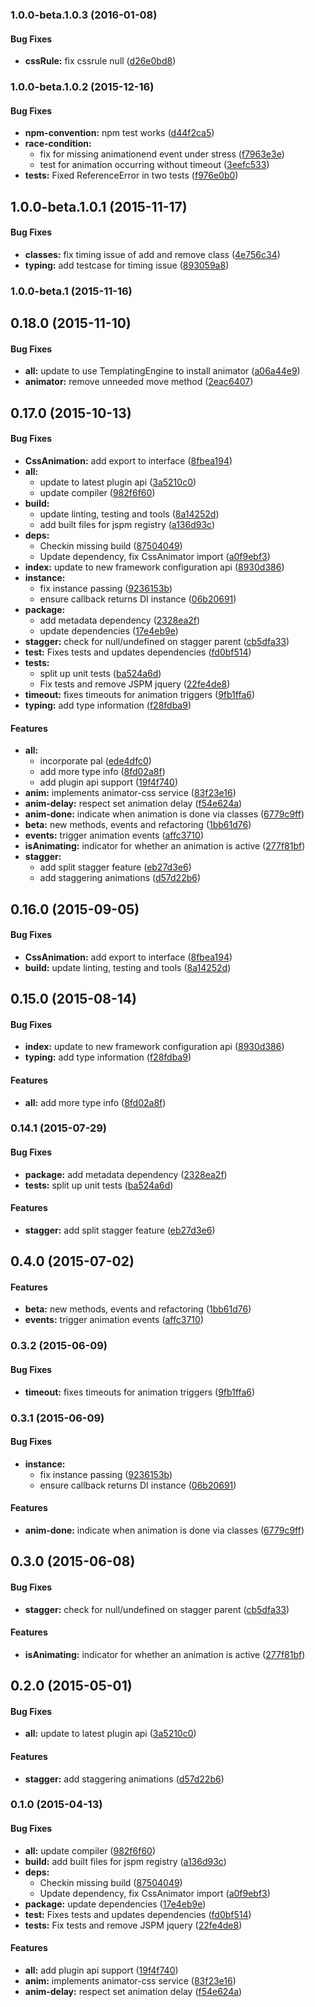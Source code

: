 ### 1.0.0-beta.1.0.3 (2016-01-08)


#### Bug Fixes

* **cssRule:** fix cssrule null ([d26e0bd8](https://github.com/aurelia/animator-css/commit/d26e0bd8755bce93b5a349c3e8fb120e0551b2d3))


### 1.0.0-beta.1.0.2 (2015-12-16)


#### Bug Fixes

* **npm-convention:** npm test works ([d44f2ca5](https://github.com/aurelia/animator-css/commit/d44f2ca513ce3a87ff17dbeae191c4ab0c4f28e0))
* **race-condition:**
  * fix for missing animationend event under stress ([f7963e3e](https://github.com/aurelia/animator-css/commit/f7963e3e76871704822408b32bd0caa5f111cd93))
  * test for animation occurring without timeout ([3eefc533](https://github.com/aurelia/animator-css/commit/3eefc5334556403adb9284b9051187ba27f72939))
* **tests:** Fixed ReferenceError in two tests ([f976e0b0](https://github.com/aurelia/animator-css/commit/f976e0b09a98136d702144747b4475547c349cb8))


## 1.0.0-beta.1.0.1 (2015-11-17)


#### Bug Fixes

* **classes:** fix timing issue of add and remove class ([4e756c34](https://github.com/aurelia/animator-css/commit/4e756c346e5945d75ecbe9122e8035e63edbfc8c))
* **typing:** add testcase for timing issue ([893059a8](https://github.com/aurelia/animator-css/commit/893059a868fab7cace7f805bf265c78d3d8fcfff))


### 1.0.0-beta.1 (2015-11-16)


## 0.18.0 (2015-11-10)


#### Bug Fixes

* **all:** update to use TemplatingEngine to install animator ([a06a44e9](https://github.com/aurelia/animator-css/commit/a06a44e94f1bff4546e7ad50f119fcc0c5daf5d1))
* **animator:** remove unneeded move method ([2eac6407](https://github.com/aurelia/animator-css/commit/2eac6407ad92f72997f6566e3c3011963733dc82))


## 0.17.0 (2015-10-13)


#### Bug Fixes

* **CssAnimation:** add export to interface ([8fbea194](https://github.com/aurelia/animator-css/commit/8fbea194e4ea8bf070b02dd969ed0a80042b0f53))
* **all:**
  * update to latest plugin api ([3a5210c0](https://github.com/aurelia/animator-css/commit/3a5210c0289dc3d65460b6b61f71fa88bb32c138))
  * update compiler ([982f6f60](https://github.com/aurelia/animator-css/commit/982f6f60513e801672213be31a6aed2f39458fe3))
* **build:**
  * update linting, testing and tools ([8a14252d](https://github.com/aurelia/animator-css/commit/8a14252db8dcd28cde743f33f291a03949e5e1d7))
  * add built files for jspm registry ([a136d93c](https://github.com/aurelia/animator-css/commit/a136d93c384d5674db7a51fa3d9979a4dbf3cd18))
* **deps:**
  * Checkin missing build ([87504049](https://github.com/aurelia/animator-css/commit/87504049e2535ad74c40526327b2942b74e3ab90))
  * Update dependency, fix CssAnimator import ([a0f9ebf3](https://github.com/aurelia/animator-css/commit/a0f9ebf3c23a5b1929d67147d74be97ecd5addb9))
* **index:** update to new framework configuration api ([8930d386](https://github.com/aurelia/animator-css/commit/8930d3864a10b63d4680f1be316a124a2d4b4fdc))
* **instance:**
  * fix instance passing ([9236153b](https://github.com/aurelia/animator-css/commit/9236153b45e61a9e400680ef3aa2623ca1d40f1d))
  * ensure callback returns DI instance ([06b20691](https://github.com/aurelia/animator-css/commit/06b20691a4ef06517671e4e6eb6035510621b322))
* **package:**
  * add metadata dependency ([2328ea2f](https://github.com/aurelia/animator-css/commit/2328ea2f4e9142d4f8ee5c1c6727213ea13964f3))
  * update dependencies ([17e4eb9e](https://github.com/aurelia/animator-css/commit/17e4eb9efbee0cf08a753b26c751a4b390311aed))
* **stagger:** check for null/undefined on stagger parent ([cb5dfa33](https://github.com/aurelia/animator-css/commit/cb5dfa3305bd5c330690d76db65cb0ac4be549a4))
* **test:** Fixes tests and updates dependencies ([fd0bf514](https://github.com/aurelia/animator-css/commit/fd0bf514c9cd1086ead7f9ad6eb40d765b6ab58d))
* **tests:**
  * split up unit tests ([ba524a6d](https://github.com/aurelia/animator-css/commit/ba524a6d4dfc112d6dc20b9cbeb062249f691894))
  * Fix tests and remove JSPM jquery ([22fe4de8](https://github.com/aurelia/animator-css/commit/22fe4de88e66d8b3188fd3dd7abb4078857c6088))
* **timeout:** fixes timeouts for animation triggers ([9fb1ffa6](https://github.com/aurelia/animator-css/commit/9fb1ffa60fb4d926d4e4e587529693be8ea005ce))
* **typing:** add type information ([f28fdba9](https://github.com/aurelia/animator-css/commit/f28fdba95b77fb8a162af3ea58d55ad4741b1ff9))


#### Features

* **all:**
  * incorporate pal ([ede4dfc0](https://github.com/aurelia/animator-css/commit/ede4dfc04fd1f3b980d790062e25785528f114b6))
  * add more type info ([8fd02a8f](https://github.com/aurelia/animator-css/commit/8fd02a8fa7ce5211efd1e83b1d22f1710a99e8df))
  * add plugin api support ([19f4f740](https://github.com/aurelia/animator-css/commit/19f4f74054da97177e13d3e55333a5f7deddab15))
* **anim:** implements animator-css service ([83f23e16](https://github.com/aurelia/animator-css/commit/83f23e16c2cf080cc79c0434e60e6173ddb3d8a9))
* **anim-delay:** respect set animation delay ([f54e624a](https://github.com/aurelia/animator-css/commit/f54e624af40bc22526106a9617ce24cb73a000a7))
* **anim-done:** indicate when animation is done via classes ([6779c9ff](https://github.com/aurelia/animator-css/commit/6779c9ffc02d9083fd8f1bbc8da60989713ab008))
* **beta:** new methods, events and refactoring ([1bb61d76](https://github.com/aurelia/animator-css/commit/1bb61d7650aaaa62a556b80e572656e9491c08f2))
* **events:** trigger animation events ([affc3710](https://github.com/aurelia/animator-css/commit/affc3710b96fbf4d165e58cec81bbf33e3b099cf))
* **isAnimating:** indicator for whether an animation is active ([277f81bf](https://github.com/aurelia/animator-css/commit/277f81bf97d5193487c6da24ce2fd1273823cd53))
* **stagger:**
  * add split stagger feature ([eb27d3e6](https://github.com/aurelia/animator-css/commit/eb27d3e6e8e54bf176abbb5a04ec6734c8e81aff))
  * add staggering animations ([d57d22b6](https://github.com/aurelia/animator-css/commit/d57d22b6dd6f4653c8463e27b41cedd38f7c7df3))


## 0.16.0 (2015-09-05)


#### Bug Fixes

* **CssAnimation:** add export to interface ([8fbea194](https://github.com/aurelia/animator-css/commit/8fbea194e4ea8bf070b02dd969ed0a80042b0f53))
* **build:** update linting, testing and tools ([8a14252d](https://github.com/aurelia/animator-css/commit/8a14252db8dcd28cde743f33f291a03949e5e1d7))


## 0.15.0 (2015-08-14)


#### Bug Fixes

* **index:** update to new framework configuration api ([8930d386](https://github.com/aurelia/animator-css/commit/8930d3864a10b63d4680f1be316a124a2d4b4fdc))
* **typing:** add type information ([f28fdba9](https://github.com/aurelia/animator-css/commit/f28fdba95b77fb8a162af3ea58d55ad4741b1ff9))


#### Features

* **all:** add more type info ([8fd02a8f](https://github.com/aurelia/animator-css/commit/8fd02a8fa7ce5211efd1e83b1d22f1710a99e8df))


### 0.14.1 (2015-07-29)


#### Bug Fixes

* **package:** add metadata dependency ([2328ea2f](https://github.com/aurelia/animator-css/commit/2328ea2f4e9142d4f8ee5c1c6727213ea13964f3))
* **tests:** split up unit tests ([ba524a6d](https://github.com/aurelia/animator-css/commit/ba524a6d4dfc112d6dc20b9cbeb062249f691894))


#### Features

* **stagger:** add split stagger feature ([eb27d3e6](https://github.com/aurelia/animator-css/commit/eb27d3e6e8e54bf176abbb5a04ec6734c8e81aff))


## 0.4.0 (2015-07-02)


#### Features

* **beta:** new methods, events and refactoring ([1bb61d76](https://github.com/aurelia/animator-css/commit/1bb61d7650aaaa62a556b80e572656e9491c08f2))
* **events:** trigger animation events ([affc3710](https://github.com/aurelia/animator-css/commit/affc3710b96fbf4d165e58cec81bbf33e3b099cf))


### 0.3.2 (2015-06-09)


#### Bug Fixes

* **timeout:** fixes timeouts for animation triggers ([9fb1ffa6](https://github.com/aurelia/animator-css/commit/9fb1ffa60fb4d926d4e4e587529693be8ea005ce))


### 0.3.1 (2015-06-09)


#### Bug Fixes

* **instance:**
  * fix instance passing ([9236153b](https://github.com/aurelia/animator-css/commit/9236153b45e61a9e400680ef3aa2623ca1d40f1d))
  * ensure callback returns DI instance ([06b20691](https://github.com/aurelia/animator-css/commit/06b20691a4ef06517671e4e6eb6035510621b322))


#### Features

* **anim-done:** indicate when animation is done via classes ([6779c9ff](https://github.com/aurelia/animator-css/commit/6779c9ffc02d9083fd8f1bbc8da60989713ab008))


## 0.3.0 (2015-06-08)


#### Bug Fixes

* **stagger:** check for null/undefined on stagger parent ([cb5dfa33](https://github.com/aurelia/animator-css/commit/cb5dfa3305bd5c330690d76db65cb0ac4be549a4))


#### Features

* **isAnimating:** indicator for whether an animation is active ([277f81bf](https://github.com/aurelia/animator-css/commit/277f81bf97d5193487c6da24ce2fd1273823cd53))


## 0.2.0 (2015-05-01)


#### Bug Fixes

* **all:** update to latest plugin api ([3a5210c0](https://github.com/aurelia/animator-css/commit/3a5210c0289dc3d65460b6b61f71fa88bb32c138))


#### Features

* **stagger:** add staggering animations ([d57d22b6](https://github.com/aurelia/animator-css/commit/d57d22b6dd6f4653c8463e27b41cedd38f7c7df3))


### 0.1.0 (2015-04-13)


#### Bug Fixes

* **all:** update compiler ([982f6f60](https://github.com/aurelia/animator-css/commit/982f6f60513e801672213be31a6aed2f39458fe3))
* **build:** add built files for jspm registry ([a136d93c](https://github.com/aurelia/animator-css/commit/a136d93c384d5674db7a51fa3d9979a4dbf3cd18))
* **deps:**
  * Checkin missing build ([87504049](https://github.com/aurelia/animator-css/commit/87504049e2535ad74c40526327b2942b74e3ab90))
  * Update dependency, fix CssAnimator import ([a0f9ebf3](https://github.com/aurelia/animator-css/commit/a0f9ebf3c23a5b1929d67147d74be97ecd5addb9))
* **package:** update dependencies ([17e4eb9e](https://github.com/aurelia/animator-css/commit/17e4eb9efbee0cf08a753b26c751a4b390311aed))
* **test:** Fixes tests and updates dependencies ([fd0bf514](https://github.com/aurelia/animator-css/commit/fd0bf514c9cd1086ead7f9ad6eb40d765b6ab58d))
* **tests:** Fix tests and remove JSPM jquery ([22fe4de8](https://github.com/aurelia/animator-css/commit/22fe4de88e66d8b3188fd3dd7abb4078857c6088))


#### Features

* **all:** add plugin api support ([19f4f740](https://github.com/aurelia/animator-css/commit/19f4f74054da97177e13d3e55333a5f7deddab15))
* **anim:** implements animator-css service ([83f23e16](https://github.com/aurelia/animator-css/commit/83f23e16c2cf080cc79c0434e60e6173ddb3d8a9))
* **anim-delay:** respect set animation delay ([f54e624a](https://github.com/aurelia/animator-css/commit/f54e624af40bc22526106a9617ce24cb73a000a7))
